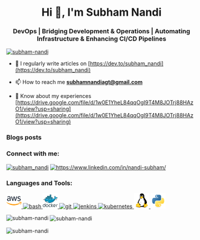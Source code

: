 <h1 align="center">Hi 👋, I'm Subham Nandi</h1>
<h3 align="center">DevOps | Bridging Development & Operations | Automating Infrastructure & Enhancing CI/CD Pipelines</h3>

<p align="left"> <a href="https://github.com/ryo-ma/github-profile-trophy"><img src="https://github-profile-trophy.vercel.app/?username=subham-nandi" alt="subham-nandi" /></a> </p>

- 📝 I regularly write articles on [https://dev.to/subham_nandi](https://dev.to/subham_nandi)

- 📫 How to reach me **subhamnandiagt@gmail.com**

- 📄 Know about my experiences [https://drive.google.com/file/d/1w0E1YheL84qqOgI9T4M8JOTrj88HAzO1/view?usp=sharing](https://drive.google.com/file/d/1w0E1YheL84qqOgI9T4M8JOTrj88HAzO1/view?usp=sharing)

### Blogs posts
<!-- BLOG-POST-LIST:START -->
<!-- BLOG-POST-LIST:END -->

<h3 align="left">Connect with me:</h3>
<p align="left">
<a href="https://dev.to/subham_nandi" target="blank"><img align="center" src="https://raw.githubusercontent.com/rahuldkjain/github-profile-readme-generator/master/src/images/icons/Social/devto.svg" alt="subham_nandi" height="30" width="40" /></a>
<a href="https://linkedin.com/in/https://www.linkedin.com/in/nandi-subham/" target="blank"><img align="center" src="https://raw.githubusercontent.com/rahuldkjain/github-profile-readme-generator/master/src/images/icons/Social/linked-in-alt.svg" alt="https://www.linkedin.com/in/nandi-subham/" height="30" width="40" /></a>
</p>

<h3 align="left">Languages and Tools:</h3>
<p align="left"> <a href="https://aws.amazon.com" target="_blank" rel="noreferrer"> <img src="https://raw.githubusercontent.com/devicons/devicon/master/icons/amazonwebservices/amazonwebservices-original-wordmark.svg" alt="aws" width="40" height="40"/> </a> <a href="https://www.gnu.org/software/bash/" target="_blank" rel="noreferrer"> <img src="https://www.vectorlogo.zone/logos/gnu_bash/gnu_bash-icon.svg" alt="bash" width="40" height="40"/> </a> <a href="https://www.docker.com/" target="_blank" rel="noreferrer"> <img src="https://raw.githubusercontent.com/devicons/devicon/master/icons/docker/docker-original-wordmark.svg" alt="docker" width="40" height="40"/> </a> <a href="https://git-scm.com/" target="_blank" rel="noreferrer"> <img src="https://www.vectorlogo.zone/logos/git-scm/git-scm-icon.svg" alt="git" width="40" height="40"/> </a> <a href="https://www.jenkins.io" target="_blank" rel="noreferrer"> <img src="https://www.vectorlogo.zone/logos/jenkins/jenkins-icon.svg" alt="jenkins" width="40" height="40"/> </a> <a href="https://kubernetes.io" target="_blank" rel="noreferrer"> <img src="https://www.vectorlogo.zone/logos/kubernetes/kubernetes-icon.svg" alt="kubernetes" width="40" height="40"/> </a> <a href="https://www.linux.org/" target="_blank" rel="noreferrer"> <img src="https://raw.githubusercontent.com/devicons/devicon/master/icons/linux/linux-original.svg" alt="linux" width="40" height="40"/> </a> <a href="https://www.python.org" target="_blank" rel="noreferrer"> <img src="https://raw.githubusercontent.com/devicons/devicon/master/icons/python/python-original.svg" alt="python" width="40" height="40"/> </a> </p>

<p><img align="left" src="https://github-readme-stats.vercel.app/api/top-langs?username=subham-nandi&show_icons=true&locale=en&layout=compact" alt="subham-nandi" /></p>

<p>&nbsp;<img align="center" src="https://github-readme-stats.vercel.app/api?username=subham-nandi&show_icons=true&locale=en" alt="subham-nandi" /></p>

<p><img align="center" src="https://github-readme-streak-stats.herokuapp.com/?user=subham-nandi&" alt="subham-nandi" /></p>
